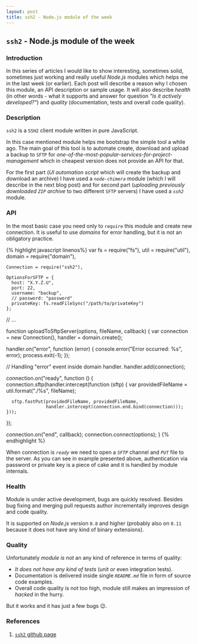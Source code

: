 ```yaml
---
layout: post
title: ssh2 - Node.js module of the week
---
```


## `ssh2` - Node.js module of the week

### Introduction

In this series of articles I would like to show interesting, sometimes solid, sometimes just working and really useful *Node.js* modules which helps me in the last week (or earlier). Each post will describe a reason why I chosen this module, an API description or sample usage. It will also describe *health* (in other words - what it supports and answer for question *"Is it actively developed?"*) and *quality* (documentation, tests and overall code quality).

### Description

`ssh2` is a `SSH2` client module written in pure JavaScript.

In this case mentioned module helps me bootstrap the simple tool a while ago. The main goal of this tool is to automate create, download and upload a backup to `SFTP` for *one-of-the-most-popular-services-for-project-management* which in cheapest version does not provide an API for that.

For the first part (*UI automation script* which will create the backup and download an archive) I have used a *`node-chimera`* module (which I will describe in the next blog post) and for second part (*uploading previously downloaded `ZIP` archive* to two different `SFTP` servers) I have used a *`ssh2`* module.

### API

In the most basic case you need only to *`require`* this module and create new connection. It is useful to use *domains* for error handling, but it is not an obligatory practice.

{% highlight javascript linenos%}
var fs = require("fs"),
    util = require("util"),
    domain = require("domain"),

    Connection = require("ssh2"),

    OptionsForSFTP = {
      host: "X.Y.Z.U",
      port: 22,
      username: "backup",
      // password: "password"
      privateKey: fs.readFileSync("/path/to/privateKey")
    };

// ...

function uploadToSftpServer(options, fileName, callback) {
  var connection = new Connection(),
      handler = domain.create();

  handler.on("error", function (error) {
    console.error("Error occurred: %s", error);
    process.exit(-1);
  });

  // Handling "error" event inside domain handler.
  handler.add(connection);

  connection.on("ready", function () {
    connection.sftp(handler.intercept(function (sftp) {
      var providedFileName = util.format("./%s", fileName);

      sftp.fastPut(providedFileName, providedFileName,
                   handler.intercept(connection.end.bind(connection)));
    }));
  });

  connection.on("end", callback);
  connection.connect(options);
}
{% endhighlight %}

When connection is *`ready`* we need to open a *`SFTP`* channel and *`PUT`* file to the server. As you can see in example presented above, authentication via password or private key is a piece of cake and it is handled by module internals.

### Health

Module is under active development, bugs are quickly resolved. Besides bug fixing and merging pull requests author incrementally improves design and code quality.

It is supported on *Node.js* version `0.8` and higher (probably also on `0.11` because it does not have any kind of binary extensions).

### Quality

Unfortunately *module is not* an any kind of reference in terms of quality:
- *It does not have any kind of tests* (unit or even integration tests).
- Documentation is delivered inside single *`README.md`* file in form of source code examples.
- Overall code quality is not too high, module still makes an impression of *hacked* in the hurry.

But it works and it has just a few bugs :wink:.

### References

1. [`ssh2` github page](https://github.com/mscdex/ssh2)